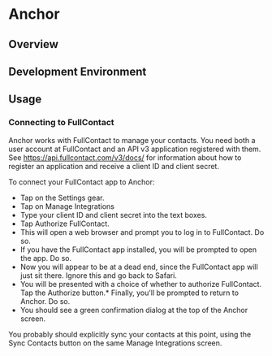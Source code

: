 # Anchor 

## Overview

## Development Environment

## Usage

### Connecting to FullContact
Anchor works with FullContact to manage your contacts. You need both a user account at FullContact and an API v3 application registered with them. See https://api.fullcontact.com/v3/docs/ for information about how to register an application and receive a client ID and client secret.

To connect your FullContact app to Anchor:
* Tap on the Settings gear.
* Tap on Manage Integrations
* Type your client ID and client secret into the text boxes.
* Tap Authorize FullContact.
* This will open a web browser and prompt you to log in to FullContact. Do so.
* If you have the FullContact app installed, you will be prompted to open the app. Do so.
* Now you will appear to be at a dead end, since the FullContact app will just sit there. Ignore this and go back to Safari.
* You will be presented with a choice of whether to authorize FullContact. Tap the Authorize button.* Finally, you'll be prompted to return to Anchor. Do so.
* You should see a green confirmation dialog at the top of the Anchor screen.

You probably should explicitly sync your contacts at this point, using the Sync Contacts button on the same Manage Integrations screen.

